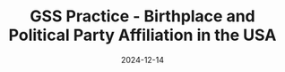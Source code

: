---
title: "GSS Practice - Birthplace and Political Party Affiliation in the USA"
date: 2024-12-14
layout: post
category: blog
tags: [Statistics, R, Practice]
external_url: "https://www.kaggle.com/code/toeatmooon/gss-birthplace-and-political-party-affiliation"
---